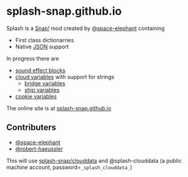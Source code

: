 # splash-snap.github.io
Splash is a [Snap<i>!</i>](snap.berkeley.edu) mod created by [@space-elephant](https://github.com/space-elephant) containing
* First class dictionarries
* Native [JSON](http://json.org) support

In progress there are
* [sound effect blocks](https://en.scratch-wiki.info/wiki/Sound_Effect)
* [cloud variables](https://en.scratch-wiki.info/wiki/Cloud_Data) with support for strings
  * [bridge variables](https://scratch.mit.edu/discuss/topic/10153/)
  * [ship variables](https://scratch.mit.edu/discuss/topic/317138/)
* [cookie variables](https://en.wikipedia.org/wiki/HTTP_cookie)

The online site is at [splash-snap.github.io](splash-snap.github.io)

## Contributers
* [@space-elephant](https://github.com/space-elephant)
* [@robert-haeussler](https://github.com/robert-haeussler)

This will use [splash-snap/clouddata](https://github.com/splash-snap/clouddata) and @splash-clouddata (a public machine account, password=`_splash_clouddata_`)

<!--
    for every contributer, add a line like this: `* [@NAME](WEBSITE)'. the name could be a username,
    and the website could be your github profile (`https://github.com/NAME'),
    a snap profile (`https://forum.snap.berkeley.edu/u/NAME'), or any website about yourself.
-->
